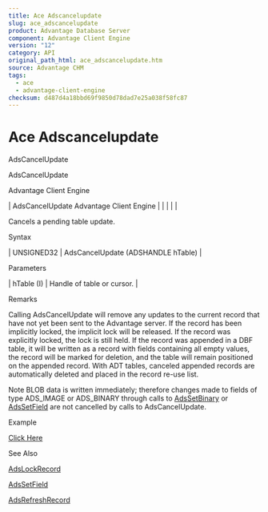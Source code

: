 ```yaml
---
title: Ace Adscancelupdate
slug: ace_adscancelupdate
product: Advantage Database Server
component: Advantage Client Engine
version: "12"
category: API
original_path_html: ace_adscancelupdate.htm
source: Advantage CHM
tags:
  - ace
  - advantage-client-engine
checksum: d487d4a18bbd69f9850d78dad7e25a038f58fc87
---
```


# Ace Adscancelupdate

AdsCancelUpdate

AdsCancelUpdate

Advantage Client Engine

| AdsCancelUpdate  Advantage Client Engine |  |  |  |  |

Cancels a pending table update.

Syntax

| UNSIGNED32 | AdsCancelUpdate (ADSHANDLE hTable) |

Parameters

| hTable (I) | Handle of table or cursor. |

Remarks

Calling AdsCancelUpdate will remove any updates to the current record that have not yet been sent to the Advantage server. If the record has been implicitly locked, the implicit lock will be released. If the record was explicitly locked, the lock is still held. If the record was appended in a DBF table, it will be written as a record with fields containing all empty values, the record will be marked for deletion, and the table will remain positioned on the appended record. With ADT tables, canceled appended records are automatically deleted and placed in the record re-use list.

Note BLOB data is written immediately; therefore changes made to fields of type ADS\_IMAGE or ADS\_BINARY through calls to [AdsSetBinary](ace_adssetbinary.md) or [AdsSetField](ace_adssetfield.md) are not cancelled by calls to AdsCancelUpdate.

Example

[Click Here](ace_examples.md#adscancelupdateexample)

See Also

[AdsLockRecord](ace_adslockrecord.md)

[AdsSetField](ace_adssetfield.md)

[AdsRefreshRecord](ace_adsrefreshrecord.md)
